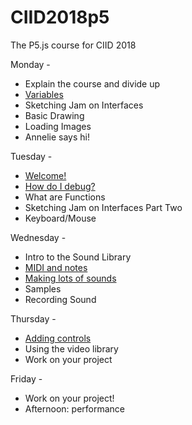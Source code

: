 # CIID2018p5
The P5.js course for CIID 2018

Monday - 

  * Explain the course and divide up
  * [Variables](/CIID2018p5/variables)
  * Sketching Jam on Interfaces
  * Basic Drawing
  * Loading Images
  * Annelie says hi!

Tuesday - 

  * [Welcome!](https://docs.google.com/presentation/d/1-mCoQY1DI_YerSKSJnKx5Ll5G8LBtsNX9pa5OZHyHLI/edit?usp=sharing)
  * [How do I debug?](https://docs.google.com/presentation/d/1aO17BFwzLsxWvytMqbmU6YrRVdhP4K0tA44eC2r6HmQ/edit?usp=sharing)
  * What are Functions
  * Sketching Jam on Interfaces Part Two 
  * Keyboard/Mouse

Wednesday -

  * Intro to the Sound Library
  * [MIDI and notes](/CIID2018p5/midi_and_notes)
  * [Making lots of sounds](/CIID2018p5/auto_piano)
  * Samples
  * Recording Sound

Thursday - 

  * [Adding controls](https://docs.google.com/presentation/d/1W8F8W2Z2OExRgOhqkdYtpIaenhohBva9wiJDwSVNhdU/edit?usp=sharing)
  * Using the video library
  * Work on your project

Friday - 

  * Work on your project!
  * Afternoon: performance
